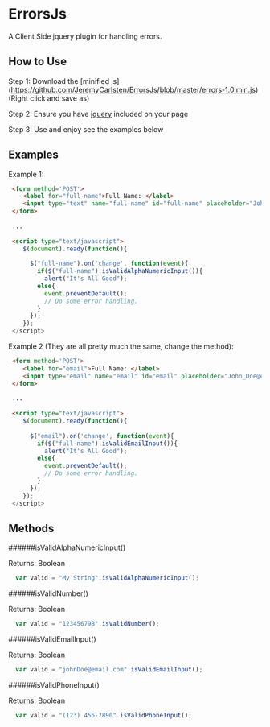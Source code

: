 ErrorsJs
========

A Client Side jquery plugin for handling errors.


How to Use 
----------

Step 1: Download the [minified js] (https://github.com/JeremyCarlsten/ErrorsJs/blob/master/errors-1.0.min.js) (Right click and save as)

Step 2: Ensure you have [jquery](http://jquery.com/) included on your page

Step 3: Use and enjoy see the examples below



Examples
--------

Example 1:

```html
 <form method='POST'>
    <label for="full-name">Full Name: </label>
    <input type="text" name="full-name" id="full-name" placeholder="John Doe" />
 </form>
 
 ...
 
 <script type="text/javascript">
    $(document).ready(function(){
    
      $("full-name").on('change', function(event){
        if($("full-name").isValidAlphaNumericInput()){
          alert("It's All Good");
        else{
          event.preventDefault();
          // Do some error handling.
        }
      });
    });
 </script>
```

Example 2 (They are all pretty much the same, change the method):

```html
 <form method='POST'>
    <label for="email">Full Name: </label>
    <input type="email" name="email" id="email" placeholder="John_Doe@email.com" />
 </form>
 
 ...
 
 <script type="text/javascript">
    $(document).ready(function(){
    
      $("email").on('change', function(event){
        if($("full-name").isValidEmailInput()){
          alert("It's All Good");
        else{
          event.preventDefault();
          // Do some error handling.
        }
      });
    });
 </script>
```


Methods
-------

######isValidAlphaNumericInput()

  Returns: Boolean
```javascript
  var valid = "My String".isValidAlphaNumericInput();
```

######isValidNumber()

  Returns: Boolean
```javascript
  var valid = "123456798".isValidNumber();
```

######isValidEmailInput()

  Returns: Boolean
```javascript
  var valid = "johnDoe@email.com".isValidEmailInput();
```

######isValidPhoneInput()

  Returns: Boolean
```javascript
  var valid = "(123) 456-7890".isValidPhoneInput();
```
